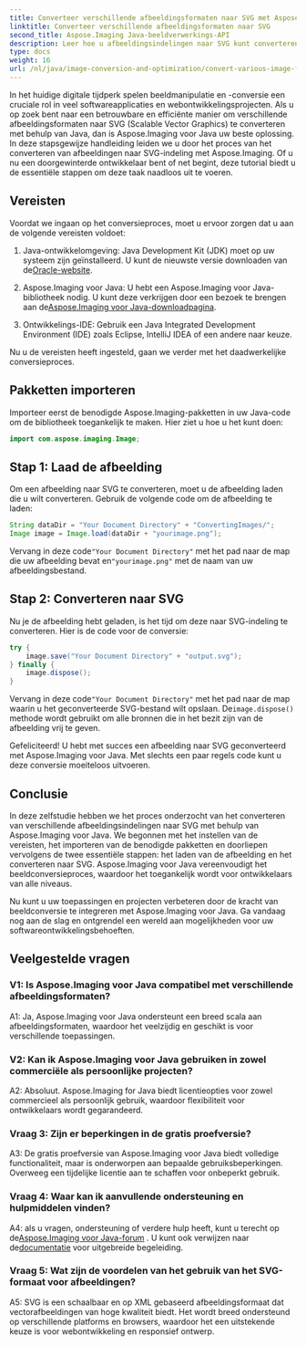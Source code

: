 ```yaml
---
title: Converteer verschillende afbeeldingsformaten naar SVG met Aspose.Imaging voor Java
linktitle: Converteer verschillende afbeeldingsformaten naar SVG
second_title: Aspose.Imaging Java-beeldverwerkings-API
description: Leer hoe u afbeeldingsindelingen naar SVG kunt converteren met Aspose.Imaging voor Java. Een stapsgewijze handleiding voor ontwikkelaars.
type: docs
weight: 16
url: /nl/java/image-conversion-and-optimization/convert-various-image-formats-to-svg/
---
```

In het huidige digitale tijdperk spelen beeldmanipulatie en -conversie een cruciale rol in veel softwareapplicaties en webontwikkelingsprojecten. Als u op zoek bent naar een betrouwbare en efficiënte manier om verschillende afbeeldingsformaten naar SVG (Scalable Vector Graphics) te converteren met behulp van Java, dan is Aspose.Imaging voor Java uw beste oplossing. In deze stapsgewijze handleiding leiden we u door het proces van het converteren van afbeeldingen naar SVG-indeling met Aspose.Imaging. Of u nu een doorgewinterde ontwikkelaar bent of net begint, deze tutorial biedt u de essentiële stappen om deze taak naadloos uit te voeren.

## Vereisten

Voordat we ingaan op het conversieproces, moet u ervoor zorgen dat u aan de volgende vereisten voldoet:

1.  Java-ontwikkelomgeving: Java Development Kit (JDK) moet op uw systeem zijn geïnstalleerd. U kunt de nieuwste versie downloaden van de[Oracle-website](https://www.oracle.com/java/technologies/javase-downloads).

2.  Aspose.Imaging voor Java: U hebt een Aspose.Imaging voor Java-bibliotheek nodig. U kunt deze verkrijgen door een bezoek te brengen aan de[Aspose.Imaging voor Java-downloadpagina](https://releases.aspose.com/imaging/java/).

3. Ontwikkelings-IDE: Gebruik een Java Integrated Development Environment (IDE) zoals Eclipse, IntelliJ IDEA of een andere naar keuze.

Nu u de vereisten heeft ingesteld, gaan we verder met het daadwerkelijke conversieproces.

## Pakketten importeren

Importeer eerst de benodigde Aspose.Imaging-pakketten in uw Java-code om de bibliotheek toegankelijk te maken. Hier ziet u hoe u het kunt doen:

```java
import com.aspose.imaging.Image;
```

## Stap 1: Laad de afbeelding

Om een afbeelding naar SVG te converteren, moet u de afbeelding laden die u wilt converteren. Gebruik de volgende code om de afbeelding te laden:

```java
String dataDir = "Your Document Directory" + "ConvertingImages/";
Image image = Image.load(dataDir + "yourimage.png");
```

 Vervang in deze code`"Your Document Directory"` met het pad naar de map die uw afbeelding bevat en`"yourimage.png"` met de naam van uw afbeeldingsbestand.

## Stap 2: Converteren naar SVG

Nu je de afbeelding hebt geladen, is het tijd om deze naar SVG-indeling te converteren. Hier is de code voor de conversie:

```java
try {
    image.save("Your Document Directory" + "output.svg");
} finally {
    image.dispose();
}
```

 Vervang in deze code`"Your Document Directory"` met het pad naar de map waarin u het geconverteerde SVG-bestand wilt opslaan. De`image.dispose()` methode wordt gebruikt om alle bronnen die in het bezit zijn van de afbeelding vrij te geven.

Gefeliciteerd! U hebt met succes een afbeelding naar SVG geconverteerd met Aspose.Imaging voor Java. Met slechts een paar regels code kunt u deze conversie moeiteloos uitvoeren.

## Conclusie

In deze zelfstudie hebben we het proces onderzocht van het converteren van verschillende afbeeldingsindelingen naar SVG met behulp van Aspose.Imaging voor Java. We begonnen met het instellen van de vereisten, het importeren van de benodigde pakketten en doorliepen vervolgens de twee essentiële stappen: het laden van de afbeelding en het converteren naar SVG. Aspose.Imaging voor Java vereenvoudigt het beeldconversieproces, waardoor het toegankelijk wordt voor ontwikkelaars van alle niveaus.

Nu kunt u uw toepassingen en projecten verbeteren door de kracht van beeldconversie te integreren met Aspose.Imaging voor Java. Ga vandaag nog aan de slag en ontgrendel een wereld aan mogelijkheden voor uw softwareontwikkelingsbehoeften.

## Veelgestelde vragen

### V1: Is Aspose.Imaging voor Java compatibel met verschillende afbeeldingsformaten?

A1: Ja, Aspose.Imaging voor Java ondersteunt een breed scala aan afbeeldingsformaten, waardoor het veelzijdig en geschikt is voor verschillende toepassingen.

### V2: Kan ik Aspose.Imaging voor Java gebruiken in zowel commerciële als persoonlijke projecten?

A2: Absoluut. Aspose.Imaging for Java biedt licentieopties voor zowel commercieel als persoonlijk gebruik, waardoor flexibiliteit voor ontwikkelaars wordt gegarandeerd.

### Vraag 3: Zijn er beperkingen in de gratis proefversie?

A3: De gratis proefversie van Aspose.Imaging voor Java biedt volledige functionaliteit, maar is onderworpen aan bepaalde gebruiksbeperkingen. Overweeg een tijdelijke licentie aan te schaffen voor onbeperkt gebruik.

### Vraag 4: Waar kan ik aanvullende ondersteuning en hulpmiddelen vinden?

 A4: als u vragen, ondersteuning of verdere hulp heeft, kunt u terecht op de[Aspose.Imaging voor Java-forum](https://forum.aspose.com/) . U kunt ook verwijzen naar de[documentatie](https://reference.aspose.com/imaging/java/) voor uitgebreide begeleiding.

### Vraag 5: Wat zijn de voordelen van het gebruik van het SVG-formaat voor afbeeldingen?

A5: SVG is een schaalbaar en op XML gebaseerd afbeeldingsformaat dat vectorafbeeldingen van hoge kwaliteit biedt. Het wordt breed ondersteund op verschillende platforms en browsers, waardoor het een uitstekende keuze is voor webontwikkeling en responsief ontwerp.